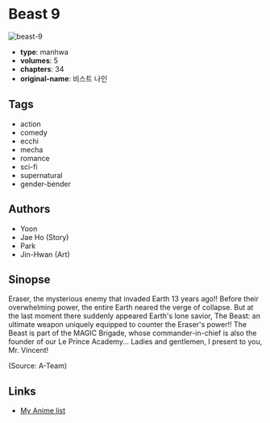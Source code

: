 # Beast 9

![beast-9](https://cdn.myanimelist.net/images/manga/1/94797.jpg)

-   **type**: manhwa
-   **volumes**: 5
-   **chapters**: 34
-   **original-name**: 비스트 나인

## Tags

-   action
-   comedy
-   ecchi
-   mecha
-   romance
-   sci-fi
-   supernatural
-   gender-bender

## Authors

-   Yoon
-   Jae Ho (Story)
-   Park
-   Jin-Hwan (Art)

## Sinopse

Eraser, the mysterious enemy that invaded Earth 13 years ago!! Before their overwhelming power, the entire Earth neared the verge of collapse. But at the last moment there suddenly appeared Earth's lone savior, The Beast: an ultimate weapon uniquely equipped to counter the Eraser's power!! The Beast is part of the MAGIC Brigade, whose commander-in-chief is also the founder of our Le Prince Academy... Ladies and gentlemen, I present to you, Mr. Vincent!

(Source: A-Team)

## Links

-   [My Anime list](https://myanimelist.net/manga/29005/Beast_9)
